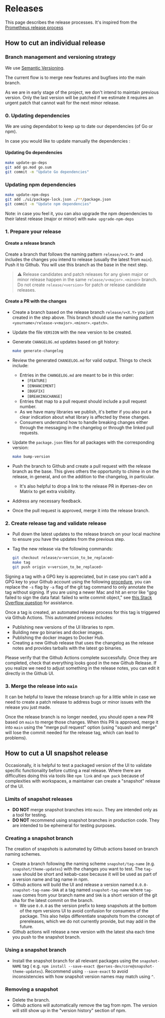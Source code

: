 # Releases

This page describes the release processes. It's inspired from
the [Prometheus release process](https://github.com/prometheus/prometheus/blob/main/RELEASE.md)

## How to cut an individual release

### Branch management and versioning strategy

We use [Semantic Versioning](https://semver.org/).

The current flow is to merge new features and bugfixes into the main branch.

As we are in early stage of the project, we don't intend to maintain previous version. Only the last version will be
patched if we estimate it requires an urgent patch that cannot wait for the next minor release.

### 0. Updating dependencies

We are using dependabot to keep up to date our dependencies (of Go or npm).

In case you would like to update manually the dependencies :

#### Updating Go dependencies

```bash
make update-go-deps
git add go.mod go.sum
git commit -m "Update Go dependencies"
```

### Updating npm dependencies

```bash
make update-npm-deps
git add ./ui/package-lock.json ./**/package.json
git commit -m "Update npm dependencies"
```

Note: in case you feel it, you can also upgrade the npm dependencies to their latest release (major or minor)
with `make upgrade-npm-deps`

### 1. Prepare your release

#### Create a release branch

Create a branch that follows the naming pattern `release/v<X.Y>` and includes the changes you intend to release (usually the latest from `main`). Push it to Github. You will use this branch as the base in the next step.

> ⚠️ Release candidates and patch releases for any given major or minor release happen in the same `release/v<major>.<minor>` branch. Do not create `release/<version>` for patch or release candidate releases.

#### Create a PR with the changes

- Create a branch based on the release branch `release/v<X.Y>` you just created in the step above. This branch should use the naming pattern `<yourname>/release-v<major>.<minor>.<patch>`.
- Update the file `VERSION` with the new version to be created.
- Generate `CHANGELOG.md` updates based on git history:

  ```bash
  make generate-changelog
  ```
- Review the generated `CHANGELOG.md` for valid output. Things to check include:
  - Entries in the `CHANGELOG.md` are meant to be in this order:
    * `[FEATURE]`
    * `[ENHANCEMENT]`
    * `[BUGFIX]`
    * `[BREAKINGCHANGE]`
  - Entries that map to a pull request should include a pull request number.
  - As we have many libraries we publish, it's better if you also put a clear indication about what library is affected by
    these changes.
  - Consumers understand how to handle breaking changes either through the messaging in the changelog or through the linked pull requests.
- Update the `package.json` files for all packages with the corresponding version:

  ```bash
  make bump-version
  ```
- Push the branch to Github and create a pull request with the release branch as the base. This gives others the opportunity to chime in on the release,
  in general, and on the addition to the changelog, in particular.
  - It's also helpful to drop a link to the release PR in #perses-dev on Matrix to get extra visibility.
- Address any necessary feedback.
- Once the pull request is approved, merge it into the release branch.

### 2. Create release tag and validate release

- Pull down the latest updates to the release branch on your local machine to ensure you have the updates from the previous step.
- Tag the new release via the following commands:

  ```bash
  git checkout release/v<version_to_be_replaced>
  make tag
  git push origin v<version_to_be_replaced>
  ```

Signing a tag with a GPG key is appreciated, but in case you can't add a GPG key to your Github account using the
following [procedure](https://docs.github.com/en/authentication/managing-commit-signature-verification), you can replace
the `-s` flag by `-a` flag of the git tag command to only annotate the tag without signing. If you are using a newer Mac and hit an error like "gpg failed to sign the data fatal: failed to write commit object," see [this Stack Overflow question](https://stackoverflow.com/questions/39494631/gpg-failed-to-sign-the-data-fatal-failed-to-write-commit-object-git-2-10-0/40066889#40066889) for assistance.

Once a tag is created, an automated release process for this tag is triggered via Github Actions. This automated process includes:
- Publishing new versions of the UI libraries to npm.
- Building new go binaries and docker images.
- Publishing the docker images to Docker Hub.
- Creating a new Github release that uses the changelog as the release notes and provides tarballs with the latest go binaries.

Please verify that the Github Actions complete successfully. Once they are completed, check that everything looks good in the new Github Release. If you realize we need to adjust something in the release notes, you can edit it directly in the Github UI.

### 3. Merge the release into `main`

It can be helpful to leave the release branch up for a little while in case we need to create a patch release to address bugs or minor issues with the release you just made.

Once the release branch is no longer needed, you should open a new PR based on `main` to merge those changes. When this PR is approved, merge it into `main` using the "merge pull request" option (using "squash and merge" will lose the commit needed for the release tag, which can lead to problems).

## How to cut a UI snapshot release

Occasionally, it is helpful to test a packaged version of the UI to validate specific functionality before cutting a
real release. Where there are difficulties doing this via tools like `npm link` and `npm pack` because of complexities
with workspaces, a maintainer can create a "snapshot" release of the UI.

### Limits of snapshot releases

- **DO NOT** merge snapshot branches into `main`. They are intended only as a tool for testing.
- **DO NOT** recommend using snapshot branches in production code. They are intended to be ephemeral for testing
  purposes.

### Creating a snapshot branch

The creation of snapshots is automated by Github actions based on branch naming schemes.

- Create a branch following the naming scheme `snapshot/tag-name` (e.g. `snapshot/theme-updates`) with the changes you
  want to test. The `tag-name` should be short and kebab-case because it will be used as part of a version name and tag
  name in npm.
- Github actions will build the UI and release a version named `0.0.0-snapshot-tag-name-SHA` at a tag
  named `snapshot-tag-name` where `tag-name` comes from your branch name and `SHA` is a short version of the git sha for
  the latest commit on the branch.
  - We use `0.0.0` as the version prefix to keep snapshots at the bottom of the npm versions UI to avoid confusion for
    consumers of the package. This also helps differentiate snapshots from the concept of prereleases, which we do not
    currently provide, but may add in the future.
- Github actions will release a new version with the latest sha each time you push to the snapshot branch.

### Using a snapshot branch

- Install the snapshot branch for all relevant packages using the `snapshot-NAME` tag (
  e.g. `npm install --save-exact @perses-dev/core@snapshot-theme-updates`). Recommend using `--save-exact` to avoid
  inconsistencies with how snapshot version names may match using `^`.

### Removing a snapshot

- Delete the branch.
- Github actions will automatically remove the tag from npm. The version will still show up in the "version history"
  section of npm.

